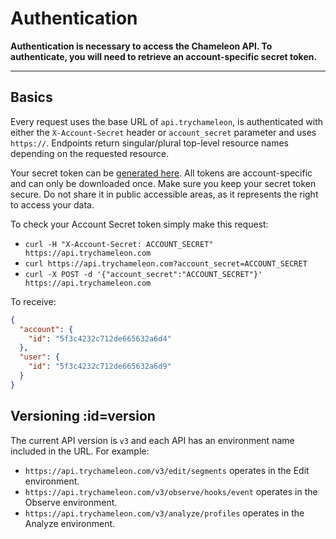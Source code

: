 # Authentication

**Authentication is necessary to access the Chameleon API. To authenticate, you will need to retrieve an account-specific secret token.**

---

## Basics

Every request uses the base URL of `api.trychameleon`, is authenticated with either the `X-Account-Secret` header or `account_secret` parameter and uses `https://`. Endpoints return singular/plural top-level resource names depending on the requested resource. 

Your secret token can be [generated here](https://app.trychameleon.com/settings/tokens). All tokens are account-specific and can only be downloaded once. Make sure you keep your secret token secure. Do not share it in public accessible areas, as it represents the right to access your data.

To check your Account Secret token simply make this request:

- `curl -H "X-Account-Secret: ACCOUNT_SECRET" https://api.trychameleon.com`
- `curl https://api.trychameleon.com?account_secret=ACCOUNT_SECRET`
- `curl -X POST -d '{"account_secret":"ACCOUNT_SECRET"}' https://api.trychameleon.com`

To receive:

```json
{
  "account": {
    "id": "5f3c4232c712de665632a6d4"
  },
  "user": {
    "id": "5f3c4232c712de665632a6d9"
  }
}
```

## Versioning :id=version

The current API version is `v3` and each API has an environment name included in the URL. For example:

- `https://api.trychameleon.com/v3/edit/segments` operates in the Edit environment.
- `https://api.trychameleon.com/v3/observe/hooks/event` operates in the Observe environment.
- `https://api.trychameleon.com/v3/analyze/profiles` operates in the Analyze environment.
